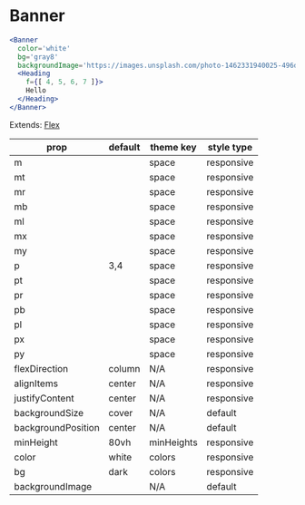 # Banner

```.jsx
<Banner
  color='white'
  bg='gray8'
  backgroundImage='https://images.unsplash.com/photo-1462331940025-496dfbfc7564?w=2048&q=20'>
  <Heading
    f={[ 4, 5, 6, 7 ]}>
    Hello
  </Heading>
</Banner>
```

Extends: [Flex](/components/Flex)

prop | default | theme key | style type
---|---|---|---
m |  | space | responsive
mt |  | space | responsive
mr |  | space | responsive
mb |  | space | responsive
ml |  | space | responsive
mx |  | space | responsive
my |  | space | responsive
p | 3,4 | space | responsive
pt |  | space | responsive
pr |  | space | responsive
pb |  | space | responsive
pl |  | space | responsive
px |  | space | responsive
py |  | space | responsive
flexDirection | column | N/A | responsive
alignItems | center | N/A | responsive
justifyContent | center | N/A | responsive
backgroundSize | cover | N/A | default
backgroundPosition | center | N/A | default
minHeight | 80vh | minHeights | responsive
color | white | colors | responsive
bg | dark | colors | responsive
backgroundImage |  | N/A | default